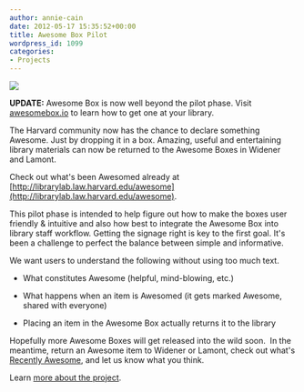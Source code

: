 ```yaml
---
author: annie-cain
date: 2012-05-17 15:35:52+00:00
title: Awesome Box Pilot
wordpress_id: 1099
categories:
- Projects
---
```


[![](https://lil-blog-media.s3.amazonaws.com/2012/05/IMG_0176.jpg)](https://lil-blog-media.s3.amazonaws.com/2012/05/IMG_0176.jpg)

**UPDATE:** Awesome Box is now well beyond the pilot phase. Visit [awesomebox.io](http://awesomebox.io) to learn how to get one at your library.

The Harvard community now has the chance to declare something Awesome. Just by dropping it in a box. Amazing, useful and entertaining library materials can now be returned to the Awesome Boxes in Widener and Lamont.

Check out what's been Awesomed already at [http://librarylab.law.harvard.edu/awesome](http://librarylab.law.harvard.edu/awesome).

This pilot phase is intended to help figure out how to make the boxes user friendly & intuitive and also how best to integrate the Awesome Box into library staff workflow. Getting the signage right is key to the first goal. It's been a challenge to perfect the balance between simple and informative.

We want users to understand the following without using too much text.

  * What constitutes Awesome (helpful, mind-blowing, etc.)

  * What happens when an item is Awesomed (it gets marked Awesome, shared with everyone)

  * Placing an item in the Awesome Box actually returns it to the library


Hopefully more Awesome Boxes will get released into the wild soon.  In the meantime, return an Awesome item to Widener or Lamont, check out what's [Recently Awesome](http://librarylab.law.harvard.edu/awesome), and let us know what you think.

Learn [more about the project](http://osc.hul.harvard.edu/liblab/proj/awesome-box).

